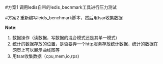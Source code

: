 #方案1
调用ledis自带的ledis_becnmark工具进行压力测试


#方案2
重新编写leids_benchmark脚本，然后用tsar收集数据

**Note**:

  1. 数据操作（读数据，写数据的混合模式还是其单一模式)
  2. 统计的数据存放的位置，是否要弄一个http服务存放统计数据，统计的数据在网页上可以展示曲线图等
  3. 用tsar收集数据（cpu,mem,io,rps)
